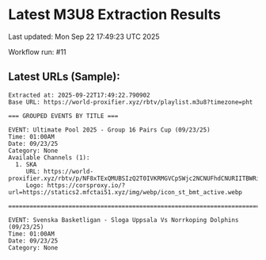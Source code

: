 # Latest M3U8 Extraction Results

Last updated: Mon Sep 22 17:49:23 UTC 2025

Workflow run: #11

## Latest URLs (Sample):
```
Extracted at: 2025-09-22T17:49:22.790902
Base URL: https://world-proxifier.xyz/rbtv/playlist.m3u8?timezone=pht

=== GROUPED EVENTS BY TITLE ===

EVENT: Ultimate Pool 2025 - Group 16 Pairs Cup (09/23/25)
Time: 01:00AM
Date: 09/23/25
Category: None
Available Channels (1):
  1. SKA
     URL: https://world-proxifier.xyz/rbtv/p/NF8xTExQMUBSIzQ2T0IVKRMGVCpSWjc2NCNUFhdCNURIITBWRiQ1Vi5CKhYTPBUpLQIqFhoFHBAaAioTEgoVFBo=/index.m3u8
     Logo: https://corsproxy.io/?url=https://statics2.mfctai51.xyz/img/webp/icon_st_bmt_active.webp

================================================================================

EVENT: Svenska Basketligan - Sloga Uppsala Vs Norrkoping Dolphins (09/23/25)
Time: 01:00AM
Date: 09/23/25
Category: None
```
